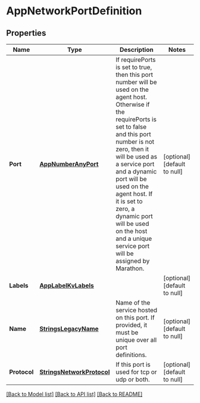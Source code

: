 # AppNetworkPortDefinition

## Properties
Name | Type | Description | Notes
------------ | ------------- | ------------- | -------------
**Port** | [**AppNumberAnyPort**](app.number.AnyPort.md) | If requirePorts is set to true, then this port number will be used on the agent host. Otherwise if the requirePorts is set to false and this port number is not zero, then it will be used as a service port and a dynamic port will be used on the agent host. If it is set to zero, a dynamic port will be used on the host and a unique service port will be assigned by Marathon.  | [optional] [default to null]
**Labels** | [**AppLabelKvLabels**](app.label.KVLabels.md) |  | [optional] [default to null]
**Name** | [**StringsLegacyName**](strings.LegacyName.md) | Name of the service hosted on this port. If provided, it must be unique over all port definitions.  | [optional] [default to null]
**Protocol** | [**StringsNetworkProtocol**](strings.NetworkProtocol.md) | If this port is used for tcp or udp or both. | [optional] [default to null]

[[Back to Model list]](../README.md#documentation-for-models) [[Back to API list]](../README.md#documentation-for-api-endpoints) [[Back to README]](../README.md)


